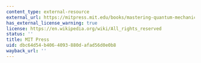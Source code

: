 ```yaml
---
content_type: external-resource
external_url: https://mitpress.mit.edu/books/mastering-quantum-mechanics
has_external_license_warning: true
license: https://en.wikipedia.org/wiki/All_rights_reserved
status: ''
title: MIT Press
uid: dbc64d54-b406-4093-880d-afad56d0e0b8
wayback_url: ''
---
```

